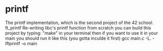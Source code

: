# printf
The printf implementation, which is the second project of the 42 school.
ft_printf
Re-writing libc's printf function from scratch
you can build this project by typing:
"make" in your terminal
then if you want to use it in your main you should run it like this (you gotta inculde it first)
gcc main.c -L. -lftprintf -o main